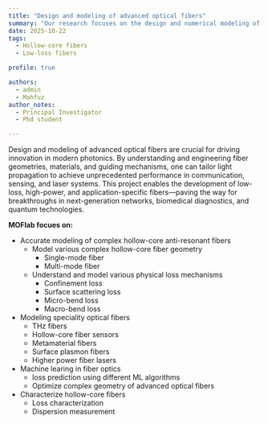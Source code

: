 ```yaml
---
title: "Design and modeling of advanced optical fibers"
summary: "Our research focuses on the design and numerical modeling of next-generation optical fibers with tailored microstructures for enhanced light confinement, dispersion control, and nonlinear performance. By combining computational simulations with theoretical analysis, we develop innovative fiber geometries to enable breakthroughs in sensing, communications, and high-power laser applications."
date: 2025-10-22
tags:
  - Hollow-core fibers
  - Low-loss fibers

profile: true

authors:
  - admin
  - Mahfuz
author_notes:
  - Principal Investigator
  - Phd student

---
```


<img src="featured.jpg" hidden="hidden">

Design and modeling of advanced optical fibers are crucial for driving innovation in modern photonics. By understanding and engineering fiber geometries, materials, and guiding mechanisms, one can tailor light propagation to achieve unprecedented performance in communication, sensing, and laser systems. This project enables the development of low-loss, high-power, and application-specific fibers—paving the way for breakthroughs in next-generation networks, biomedical diagnostics, and quantum technologies.

**MOFlab focues on:**

- Accurate modeling of complex hollow-core anti-resonant fibers
  - Model various complex hollow-core fiber geometry
    - Single-mode fiber
    - Multi-mode fiber
  - Understand and model various physical loss mechanisms 
    - Confinement loss
    - Surface scattering loss
    - Micro-bend loss
    - Macro-bend loss
- Modeling speciality optical fibers
  - THz fibers
  - Hollow-core fiber sensors
  - Metamaterial fibers
  - Surface plasmon fibers
  - Higher power fiber lasers
- Machine learing in fiber optics
  - loss prediction using different ML algorithms
  - Optimize complex geometry of advanced optical fibers
- Characterize hollow-core fibers
  - Loss characterization
  - Dispersion measurement

